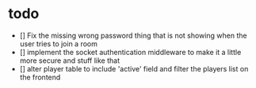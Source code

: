 # todo
- [] Fix the missing wrong password thing that is not showing when the user tries to join a room
- [] implement the socket authentication middleware to make it a little more secure and stuff like that
- [] alter player table to include 'active' field and filter the players list on the frontend
